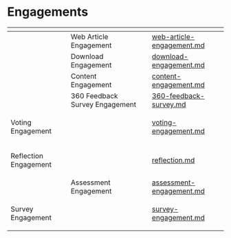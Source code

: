 # Engagements



<table data-view="cards"><thead><tr><th></th><th></th><th></th><th data-hidden data-card-target data-type="content-ref"></th></tr></thead><tbody><tr><td></td><td>Web Article Engagement</td><td></td><td><a href="web-article-engagement.md">web-article-engagement.md</a></td></tr><tr><td></td><td>Download Engagement</td><td></td><td><a href="download-engagement.md">download-engagement.md</a></td></tr><tr><td></td><td>Content Engagement</td><td></td><td><a href="content-engagement.md">content-engagement.md</a></td></tr><tr><td></td><td>360 Feedback Survey Engagement </td><td></td><td><a href="360-feedback-survey.md">360-feedback-survey.md</a></td></tr><tr><td><p></p><p>Voting Engagement</p></td><td></td><td></td><td><a href="voting-engagement.md">voting-engagement.md</a></td></tr><tr><td><p></p><p>Reflection Engagement </p></td><td></td><td></td><td><a href="reflection.md">reflection.md</a></td></tr><tr><td></td><td>Assessment Engagement </td><td></td><td><a href="assessment-engagement.md">assessment-engagement.md</a></td></tr><tr><td><p></p><p>Survey Engagement </p></td><td></td><td></td><td><a href="survey-engagement.md">survey-engagement.md</a></td></tr></tbody></table>
